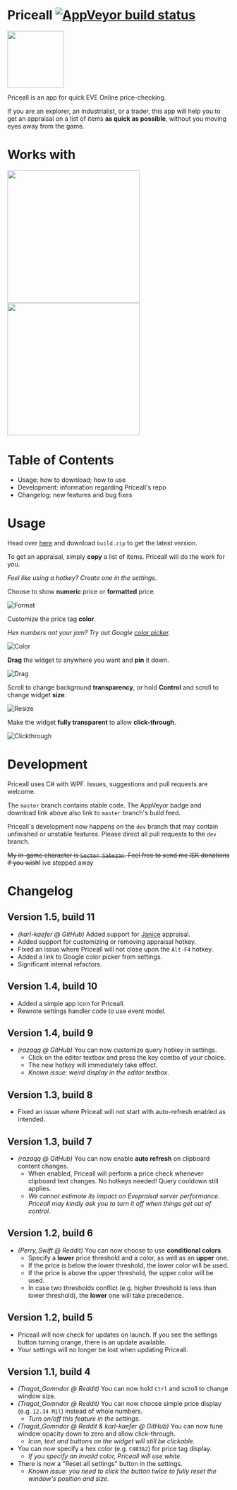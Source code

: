 # Priceall [![AppVeyor build status](https://ci.appveyor.com/api/projects/status/github/xyx0826/Priceall?svg=true)](https://ci.appveyor.com/project/xyx0826/Priceall)

<img src="Readme/Images/Priceall.png" width="128" height="128"/>

Priceall is an app for quick EVE Online price-checking.

If you are an explorer, an industrialist, or a trader,
this app will help you to get an appraisal on a list of items
**as quick as possible**, without you moving eyes away from the game.

# Works with


<img src="Readme/Images/evepraisal-logo.png" width="300"/> <img src="Readme/Images/janice-logo.png" width="300"/>

# Table of Contents

- Usage: how to download; how to use
- Development: information regarding Priceall's repo
- Changelog: new features and bug fixes

# Usage

Head over [here](https://ci.appveyor.com/project/xyx0826/Priceall/build/artifacts)
and download `build.zip` to get the latest version.

To get an appraisal, simply **copy** a list of items. Priceall will do the work for you.

*Feel like using a hotkey? Create one in the settings.*

Choose to show **numeric** price or **formatted** price.

![Format](Readme/Images/priceall-gif-02-format.gif)

Customize the price tag **color**.

*Hex numbers not your jam? Try out Google
[color picker](https://www.google.com/search?q=color%20picker).*

![Color](Readme/Images/priceall-gif-03-color.gif)

**Drag** the widget to anywhere you want and **pin** it down.

![Drag](Readme/Images/priceall-gif-04-drag.gif)

Scroll to change background **transparency**, or hold **Control** and scroll to change widget **size**.

![Resize](Readme/Images/priceall-gif-05-resize.gif)

Make the widget **fully transparent** to allow **click-through**.

![Clickthrough](Readme/Images/priceall-gif-06-clickthrough.gif)

# Development

Priceall uses C# with WPF. Issues, suggestions and pull requests are welcome.

The `master` branch contains stable code. The AppVeyor badge and download link above also link to `master` branch's build feed.

Priceall's development now happens on the `dev` branch that may contain unfinished or unstable features. Please direct all pull requests to the `dev` branch.

~~My in-game character is `Sector Sabezan`. Feel free to send me ISK donations if you wish!~~ ive stepped away

# Changelog

## Version 1.5, build 11

- *(karl-kaefer @ GitHub)* Added support for [Janice](https://janice.e-351.com/) appraisal.
- Added support for customizing or removing appraisal hotkey.
- Fixed an issue where Priceall will not close upon the `Alt-F4` hotkey.
- Added a link to Google color picker from settings.
- Significant internal refactors.

## Version 1.4, build 10

- Added a simple app icon for Priceall.
- Rewrote settings handler code to use event model.

## Version 1.4, build 9

- *(razaqq @ GitHub)* You can now customize query hotkey in settings.
  - Click on the editor textbox and press the key combo of your choice.
  - The new hotkey will immediately take effect.
  - *Known issue: weird display in the editor textbox.*

## Version 1.3, build 8

- Fixed an issue where Priceall will not start with auto-refresh enabled as intended.

## Version 1.3, build 7

- *(razaqq @ GitHub)* You can now enable **auto refresh** on clipboard content changes.
  - When enabled, Priceall will perform a price check whenever clipboard text changes. No hotkeys needed! Query cooldown still applies.
  - *We cannot estimate its impact on Evepraisal server performance. Priceall may kindly ask you to turn it off when things get out of control.*

## Version 1.2, build 6

- *(Perry_Swift @ Reddit)* You can now choose to use **conditional colors**.
  - Specify a **lower** price threshold and a color, as well as an **upper** one.
  - If the price is below the lower threshold, the lower color will be used.
  - If the price is above the upper threshold, the upper color will be used.
  - In case two thresholds conflict (e.g. higher threshold is less than lower threshold), the **lower** one will take precedence.

## Version 1.2, build 5

- Priceall will now check for updates on launch. If you see the settings button turning orange, there is an update available.
- Your settings will no longer be lost when updating Priceall.

## Version 1.1, build 4

- *(Tragot_Gomndor @ Reddit)* You can now hold `Ctrl` and scroll to change window size.
- *(Tragot_Gomndor @ Reddit)* You can now choose simple price display (e.g. `12.34 Mil`) instead of whole numbers.
  - *Turn on/off this feature in the settings.*
- *(Tragot_Gomndor @ Reddit & karl-kaefer @ GitHub)* You can now tune window opacity down to zero and allow click-through.
  - *Icon, text and buttons on the widget will still be clickable.*
- You can now specify a hex color (e.g. `C4B3A2`) for price tag display.
  - *If you specify an invalid color, Priceall will use white.*
- There is now a "Reset all settings" button in the settings.
  - *Known issue: you need to click the button twice to fully reset the window's position and size.*
